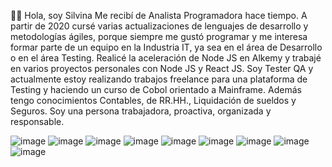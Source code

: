 👋🏻 Hola, soy Silvina
Me recibí de Analista Programadora hace tiempo. A partir de 2020 cursé varias actualizaciones de lenguajes de desarrollo y metodologías ágiles,  porque siempre me gustó programar y me interesa formar parte de un equipo en la Industria IT, ya sea en el área de Desarrollo o en el área Testing.
Realicé la aceleración de Node JS en Alkemy y trabajé en varios proyectos personales con Node JS y React JS.
Soy Tester QA y actualmente estoy realizando trabajos freelance para una plataforma de Testing y haciendo un curso de  Cobol orientado a Mainframe.
Además tengo conocimientos Contables, de RR.HH., Liquidación de sueldos y Seguros.
Soy una persona trabajadora, proactiva, organizada y responsable.


![image](https://user-images.githubusercontent.com/77582867/141662514-db0d47ee-6135-44e3-ac75-c5d738fcc037.png)
![image](https://user-images.githubusercontent.com/77582867/141662517-6e01753f-6443-49d4-8d9e-309ccb14c4e8.png)
![image](https://user-images.githubusercontent.com/77582867/141662702-21695e9c-05e0-4026-890c-7744fa48fbbb.png)
![image](https://user-images.githubusercontent.com/77582867/141662670-07b7d139-49eb-4086-a109-33777141a2fb.png)
![image](https://user-images.githubusercontent.com/77582867/141662734-dba5d0a1-a0a6-449f-ac65-1a94bd59ae8f.png)
![image](https://user-images.githubusercontent.com/77582867/141662647-26828224-5fdc-4a93-890e-f0d9541985c4.png)
![image](https://user-images.githubusercontent.com/77582867/141662651-0537e50e-fa97-4b9c-8f17-c856e2cdd60c.png)
![image](https://user-images.githubusercontent.com/77582867/141663148-ea296d4f-62c9-4b62-91ca-6348f57898be.png)
![image](https://user-images.githubusercontent.com/77582867/141663152-a7efd745-af62-4a89-8361-4495b1c0ed81.png)


